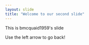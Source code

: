 ```yaml
---
layout: slide
title: "Welcome to our second slide"
---
```

This is bmcquaid1959's slide

Use the left arrow to go back!
